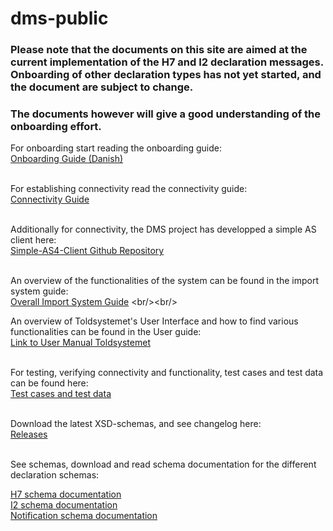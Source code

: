 # dms-public

### Please note that the documents on this site are aimed at the current implementation of the H7 and I2 declaration messages. Onboarding of other declaration types has not yet started, and the document are subject to change.

### The documents however will give a good understanding of the onboarding effort.

For onboarding start reading the onboarding guide: <br/>
[Onboarding Guide (Danish)](https://github.com/skat/dms-public/raw/master/Onboarding%20Documents/OnboardingGuideToldsystemet.docx) <br/><br/>

For establishing connectivity read the connectivity guide: <br/>
[Connectivity Guide](https://github.com/skat/dms-public/raw/master/Onboarding%20Documents/ConnectivityGuide%20(v3).pdf) <br/><br/>

Additionally for connectivity, the DMS project has developped a simple AS client here: <br/>
[Simple-AS4-Client Github Repository](https://github.com/skat/simple-as4-client) <br/><br/>

An overview of the functionalities of the system can be found in the import system guide: <br/>
[Overall Import System Guide](https://github.com/skat/dms-public/raw/master/Onboarding%20Documents/ImportSystemGuide%20(v4.1).pdf) <br/><br/>

An overview of Toldsystemet's User Interface and how to find various functionalities can be found in the User guide: <br/>
[Link to User Manual Toldsystemet](https://github.com/skat/dms-public/blob/master/Onboarding%20Documents/BrugerManual/BrugermanualToldsystemet.pdf) <br/><br/>

For testing, verifying connectivity and functionality, test cases and test data can be found here: <br/>
[Test cases and test data](https://skat.github.io/dms-public/test-data) <br/><br/>


Download the latest XSD-schemas, and see changelog here: <br/>
[Releases](https://github.com/skat/dms-public/releases/) <br/><br/>

See schemas, download and read schema documentation for the different declaration schemas: <br/>

[H7 schema documentation](https://github.com/skat/dms-public/tree/master/H7%20XSDs) <br/>
[I2 schema documentation](https://github.com/skat/dms-public/tree/master/I2%20XSDs) <br/>
[Notification schema documentation](https://github.com/skat/dms-public/tree/master/Notification%20XSDs) <br/>


